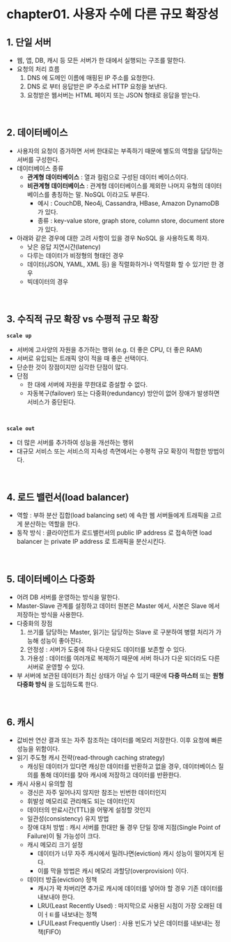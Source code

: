 # chapter01. 사용자 수에 다른 규모 확장성

## 1. 단일 서버

- 웹, 앱, DB, 캐시 등 모든 서버가 한 대에서 실행되는 구조를 말한다.
- 요청의 처리 흐름
  1. DNS 에 도메인 이름에 매핑된 IP 주소를 요청한다.
  2. DNS 로 부터 응답받은 IP 주소로 HTTP 요청을 보낸다.
  3. 요청받은 웹서버는 HTML 페이지 또는 JSON 형태로 응답을 받는다.

<br>

## 2. 데이터베이스

- 사용자의 요청이 증가하면 서버 한대로는 부족하기 때문에 별도의 역할을 담당하는 서버를 구성한다.
- 데이터베이스 종류
  - **관계형 데이터베이스** : 열과 컬럼으로 구성된 데이터 베이스이다.
  - **비관계형 데이터베이스** : 관계형 데이터베이스를 제외한 나머지 유형의 데이터베이스를 총칭하는 말. NoSQL 이라고도 부른다.
    - 예시 : CouchDB, Neo4j, Cassandra, HBase, Amazon DynamoDB 가 있다.
    - 종류 : key-value store, graph store, column store, document store 가 있다.
- 아래와 같은 경우에 대한 고려 사항이 있을 경우 NoSQL 을 사용하도록 하자.
  - 낮은 응답 지연시간(latency)
  - 다루는 데이터가 비정형의 형태인 경우
  - 데이터(JSON, YAML, XML 등) 을 직렬화하거나 역직렬화 할 수 있기만 한 경우
  - 빅데이터의 경우

<br>

## 3. 수직적 규모 확장 vs 수평적 규모 확장

**`scale up`**

- 서버에 고사양의 자원을 추가하는 행위 (e.g. 더 좋은 CPU, 더 좋은 RAM)
- 서버로 유입되는 트래픽 양이 적을 때 좋은 선택이다.
- 단순한 것이 장점이지만 심각한 단점이 많다.
- 단점
  - 한 대에 서버에 자원을 무한대로 증설할 수 없다.
  - 자동복구(failover) 또는 다중화(redundancy) 방안이 없어 장애가 발생하면 서비스가 중단된다.

<br>

**`scale out`**

- 더 많은 서버를 추가하여 성능을 개선하는 행위
- 대규모 서비스 또는 서비스의 지속성 측면에서는 수평적 규모 확장이 적합한 방법이다.

<br>

## 4. 로드 밸런서(load balancer)

- 역할 : 부하 분산 집합(load balancing set) 에 속한 웹 서버들에게 트래픽을 고르게 분산하는 역할을 한다.
- 동작 방식 : 클라이언트가 로드밸런서의 public IP address 로 접속하면 load balancer 는 private IP address 로 트래픽을 분산시킨다.

<br>

## 5. 데이터베이스 다중화

- 어려 DB 서버를 운영하는 방식을 말한다.
- Master-Slave 관계를 설정하고 데이터 원본은 Master 에서, 사본은 Slave 에서 저장하는 방식을 사용한다.
- 다중화의 장점
  1. 쓰기를 담당하는 Master, 읽기는 담당하는 Slave 로 구분하여 병렬 처리가 가능해 성능이 좋아진다.
  2. 안정성 : 서버가 도중에 하나 다운되도 데이터를 보존할 수 있다.
  3. 가용성 : 데이터를 여러개로 복제하기 때문에 서버 하나가 다운 되더라도 다른 서버로 운영할 수 있다.
- 부 서버에 보관된 데이터가 최신 상태가 아닐 수 있기 때문에 **다중 마스터** 또는 **원형 다중화 방식** 을 도입하도록 한다.

<br>

## 6. 캐시

- 값비싼 연산 결과 또는 자주 참조하는 데이터를 메모리 저장한다. 이후 요청에 빠른 성능을 위함이다.  
- 읽기 주도형 캐시 전략(read-through caching strategy)
  - 캐싱된 데이터가 있다면 캐싱한 데이터를 반환하고 없을 경우, 데이터베이스 질의를 통해 데이터를 찾아 캐시에 저장하고 데이터를 반환한다.
- 캐시 사용시 유의할 점
  - 갱신은 자주 일어나지 않지만 참조는 빈번한 데이터인지
  - 휘발성 메모리로 관리해도 되는 데이터인지
  - 데이터의 만료시간(TTL)을 어떻게 설정할 것인지
  - 일관성(consistency) 유지 방법
  - 장애 대처 방법 : 캐시 서버를 한대만 둘 경우 단일 장애 지점(Single Point of Failure)이 될 가능성이 크다.
  - 캐시 메모리 크기 설정
    - 데이터가 너무 자주 캐시에서 밀려나면(eviction) 캐시 성능이 떨어지게 된다.
    - 이를 막을 방법은 캐시 메모리 과할당(overprovision) 이다.
  - 데이터 방출(eviction) 정책
    - 캐시가 꽉 차버리면 추가로 캐시에 데이터를 넣어야 할 경우 기존 데이터를 내보내야 한다.
    - LRU(Least Recently Used) : 마지막으로 사용된 시점이 가장 오래된 데이ㅓㅌ를 내보내는 정책
    - LFU(Least Frequently User) : 사용 빈도가 낮은 데이터를 내보내는 정책(FIFO)
    
